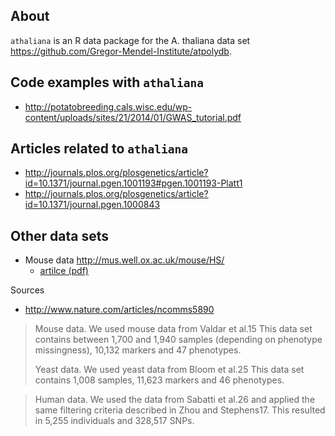 ## About

`athaliana` is an R data package for the A. thaliana data set https://github.com/Gregor-Mendel-Institute/atpolydb. 

## Code examples with `athaliana`

* http://potatobreeding.cals.wisc.edu/wp-content/uploads/sites/21/2014/01/GWAS_tutorial.pdf

## Articles related to `athaliana`

* http://journals.plos.org/plosgenetics/article?id=10.1371/journal.pgen.1001193#pgen.1001193-Platt1
* http://journals.plos.org/plosgenetics/article?id=10.1371/journal.pgen.1000843


## Other data sets

* Mouse data http://mus.well.ox.ac.uk/mouse/HS/
    * [artilce (pdf)](http://valdarlab.unc.edu/papers/genetics_2006_covariates_print.pdf)

Sources

* http://www.nature.com/articles/ncomms5890

>Mouse data. We used mouse data from Valdar et al.15 This data set contains
>between 1,700 and 1,940 samples (depending on phenotype missingness), 10,132
>markers and 47 phenotypes.
>
>Yeast data. We used yeast data from Bloom et al.25 This data set contains 1,008
>samples, 11,623 markers and 46 phenotypes.

>Human data. We used the data from Sabatti et al.26 and applied the same filtering
>criteria described in Zhou and Stephens17. This resulted in 5,255 individuals and
>328,517 SNPs.
